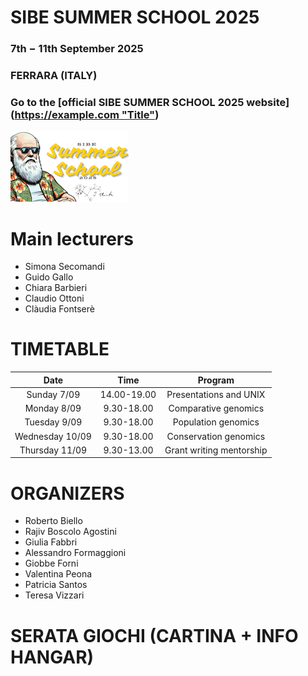 # SIBE SUMMER SCHOOL 2025

### 7th − 11th September 2025
### FERRARA (ITALY)

### Go to the [official SIBE SUMMER SCHOOL 2025 website]([https://example.com "Title"](https://sites.google.com/view/sibesummerschool/home-page))

![alt text](https://github.com/SIBE-ita/SIBE_SummerSchool/blob/main/Ferrara_2025/Logo.png?raw=true)

# Main lecturers

- Simona Secomandi
- Guido Gallo
- Chiara Barbieri
- Claudio Ottoni
- Clàudia Fontserè

# TIMETABLE

|       Date      |     Time    |          Program         |
|:---------------:|:-----------:|:------------------------:|
|   Sunday 7/09   | 14.00-19.00 |  Presentations and UNIX  |
|   Monday 8/09   |  9.30-18.00 |   Comparative genomics   |
|   Tuesday 9/09  |  9.30-18.00 |    Population genomics   |
| Wednesday 10/09 |  9.30-18.00 |   Conservation genomics  |
|  Thursday 11/09 |  9.30-13.00 | Grant writing mentorship |
  
# ORGANIZERS

- Roberto Biello
- Rajiv Boscolo Agostini
- Giulia Fabbri
- Alessandro Formaggioni
- Giobbe Forni
- Valentina Peona
- Patricia Santos
- Teresa Vizzari

# SERATA GIOCHI (CARTINA + INFO HANGAR)
